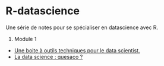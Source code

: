 # R-datascience

Une série de notes pour se spécialiser en datascience avec R. 

1. Module 1
* [Une boite à outils techniques pour le data scientist.](/Module1/boite_a_outils_techniques.pdf)
* [La data science : quesaco ?](/Module1/datascience_quesaco.pdf)

